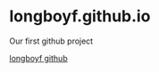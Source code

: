 # longboyf.github.io
Our first github project

<a href="http://www.github.com/longboyf"> longboyf github </a>
